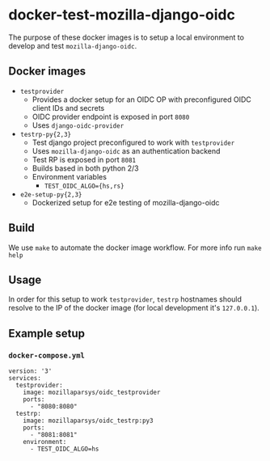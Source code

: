 docker-test-mozilla-django-oidc
============================================

The purpose of these docker images is to setup a local environment to develop and test
`mozilla-django-oidc`.

Docker images
---------------

* `testprovider`
    * Provides a docker setup for an OIDC OP with preconfigured OIDC client IDs and secrets
    * OIDC provider endpoint is exposed in port `8080`
    * Uses `django-oidc-provider`
* `testrp-py{2,3}`
    * Test django project preconfigured to work with `testprovider`
    * Uses `mozilla-django-oidc` as an authentication backend
    * Test RP is exposed in port `8081`
    * Builds based in both python 2/3
    * Environment variables
        * `TEST_OIDC_ALGO={hs,rs}`
* `e2e-setup-py{2,3}`
    * Dockerized setup for e2e testing of mozilla-django-oidc

Build
------

We use `make` to automate the docker image workflow.
For more info run `make help`

Usage
------

In order for this setup to work `testprovider`, `testrp` hostnames should resolve to the
IP of the docker image (for local development it's `127.0.0.1`).

Example setup
---------------
### `docker-compose.yml`

```
version: '3'
services:
  testprovider:
    image: mozillaparsys/oidc_testprovider
    ports:
      - "8080:8080"
  testrp:
    image: mozillaparsys/oidc_testrp:py3
    ports:
      - "8081:8081"
    environment:
      - TEST_OIDC_ALGO=hs
```
